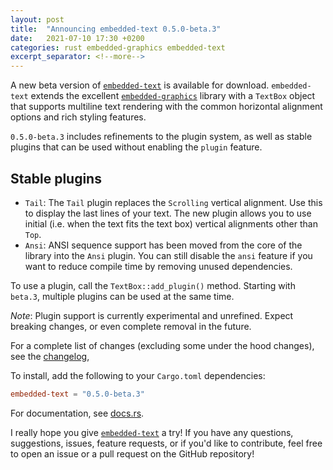 ```yaml
---
layout: post
title:  "Announcing embedded-text 0.5.0-beta.3"
date:   2021-07-10 17:30 +0200
categories: rust embedded-graphics embedded-text
excerpt_separator: <!--more-->
---
```


A new beta version of [`embedded-text`] is available for download. `embedded-text` extends the
excellent [`embedded-graphics`] library with a `TextBox` object that supports multiline text
rendering with the common horizontal alignment options and rich styling features.

`0.5.0-beta.3` includes refinements to the plugin system, as well as stable plugins that can be
used without enabling the `plugin` feature.

## Stable plugins

 * `Tail`: The `Tail` plugin replaces the `Scrolling` vertical alignment.
   Use this to display the last lines of your text. The new plugin allows you to use initial (i.e.
   when the text fits the text box) vertical alignments other than `Top`.
 * `Ansi`: ANSI sequence support has been moved from the core of the library into the `Ansi` plugin.
   You can still disable the `ansi` feature if you want to reduce compile time by removing unused
   dependencies.

To use a plugin, call the `TextBox::add_plugin()` method. Starting with `beta.3`, multiple plugins
can be used at the same time.

*Note*: Plugin support is currently experimental and unrefined. Expect breaking changes, or even
complete removal in the future.

For a complete list of changes (excluding some under the hood changes), see the [changelog],

To install, add the following to your `Cargo.toml` dependencies:

```toml
embedded-text = "0.5.0-beta.3"
```

For documentation, see [docs.rs].

I really hope you give [`embedded-text`] a try! If you have any questions, suggestions, issues,
feature requests, or if you'd like to contribute, feel free to open an issue or a pull request on
the GitHub repository!

[`embedded-text`]: https://github.com/embedded-graphics/embedded-text
[`embedded-graphics`]: https://github.com/embedded-graphics/embedded-graphics
[docs.rs]: https://docs.rs/embedded-text/0.5.0-beta.3/embedded_text/
[changelog]: https://github.com/embedded-graphics/embedded-text/blob/v0.5.0-beta.3/CHANGELOG.md
[ansi-docs]: https://docs.rs/embedded-text/0.5.0-beta.3/embedded_text/style/index.html
